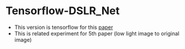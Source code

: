 # Tensorflow-DSLR_Net
* This version is tensorflow for this [paper](https://ieeexplore.ieee.org/stamp/stamp.jsp?tp=&arnumber=9264763)
* This is related experiment for 5th paper (low light image to original image)
